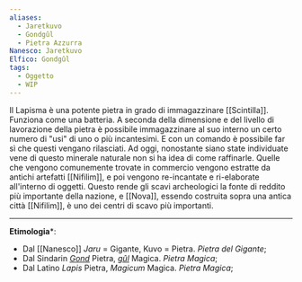 ```yaml
---
aliases:
  - Jaretkuvo
  - Gondgûl
  - Pietra Azzurra
Nanesco: Jaretkuvo
Elfico: Gondgûl
tags:
  - Oggetto
  - WIP
---
```

Il Lapisma è una potente pietra in grado di immagazzinare [[Scintilla]]. Funziona come una batteria. A seconda della dimensione e del livello di lavorazione della pietra è possibile immagazzinare al suo interno un certo numero di "usi" di uno o più incantesimi. E con un comando è possibile far sì che questi vengano rilasciati.
Ad oggi, nonostante siano state individuate vene di questo minerale naturale non si ha idea di come raffinarle. Quelle che vengono comunemente trovate in commercio vengono estratte da antichi artefatti [[Nifilim]], e poi vengono re-incantate e ri-elaborate all'interno di oggetti. Questo rende gli scavi archeologici la fonte di reddito più importante della nazione, e [[Nova]], essendo costruita sopra una antica città [[Nifilim]], è uno dei centri di scavo più importanti.

---
**Etimologia***:
- Dal [[Nanesco]] *Jaru* = Gigante,  Kuvo = Pietra. *Pietra del Gigante*; 
- Dal Sindarin [*Gond*](https://www.elfdict.com/wt/21561) Pietra,  [*gûl*](https://www.elfdict.com/wt/130789) Magica. *Pietra Magica*; 
- Dal Latino *Lapis* Pietra, *Magicum* Magica. *Pietra Magica*;
